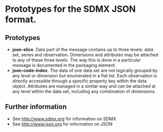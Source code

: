 # Prototypes for the SDMX JSON format.

## Prototypes

- **json-slice**. Data part of the message contains up to three levels: data set, series and observation. Dimensions and attributes may be attached to any of these three levels. The way this is done in a particular message is documented in the packaging element.
- **json-code-index**. The data of one data set are not logically grouped by any level or dimension but enumerated in a flat list. Each observation is directly accessible through a specific property key within the data object. Attributes are managed in a similar way and can be attached at any level within the data set, including any combination of dimensions.   

## Further information

- See <http://www.sdmx.org> for information on SDMX
- See <http://www.json.org> for information on JSON 
